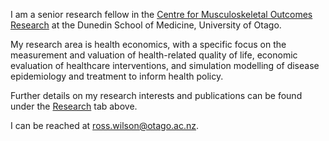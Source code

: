  I am a senior research fellow in the [Centre for Musculoskeletal Outcomes Research](https://uo-cmor.github.io) at the Dunedin School of Medicine, University of Otago.

My research area is health economics, with a specific focus on the measurement and valuation of health-related quality of life, economic evaluation of healthcare interventions, and simulation modelling of disease epidemiology and treatment to inform health policy.

Further details on my research interests and publications can be found under the [Research](/research/) tab above.

I can be reached at ross.wilson@otago.ac.nz. 